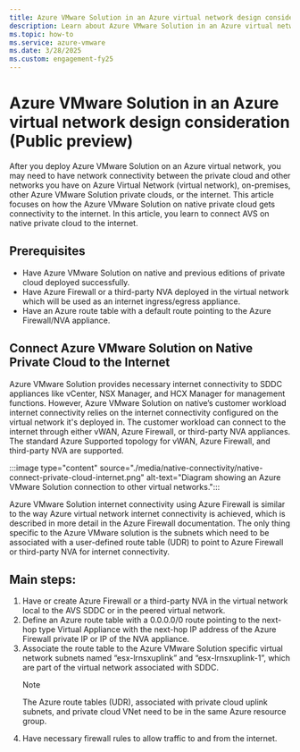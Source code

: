```yaml
---
title: Azure VMware Solution in an Azure virtual network design consideration (Public preview)
description: Learn about Azure VMware Solution in an Azure virtual network design consideration.
ms.topic: how-to
ms.service: azure-vmware
ms.date: 3/28/2025
ms.custom: engagement-fy25
---
```


# Azure VMware Solution in an Azure virtual network design consideration (Public preview)

After you deploy Azure VMware Solution on an Azure virtual network, you may need to have network connectivity between the private cloud and other networks you have on Azure Virtual Network (virtual network), on-premises, other Azure VMware Solution private clouds, or the internet. This article focuses on how the Azure VMware Solution on native private cloud gets connectivity to the internet. In this article, you learn to connect AVS on native private cloud to the internet.

## Prerequisites
- Have Azure VMware Solution on native and previous editions of private cloud deployed successfully.
- Have Azure Firewall or a third-party NVA deployed in the virtual network which will be used as an internet ingress/egress appliance.
- Have an Azure route table with a default route pointing to the Azure Firewall/NVA appliance.

## Connect Azure VMware Solution on Native Private Cloud to the Internet

Azure VMware Solution provides necessary internet connectivity to SDDC appliances like vCenter, NSX Manager, and HCX Manager for management functions. However, Azure VMware Solution on native’s customer workload internet connectivity relies on the internet connectivity configured on the virtual network it's deployed in. The customer workload can connect to the internet through either vWAN, Azure Firewall, or third-party NVA appliances. The standard Azure Supported topology for vWAN, Azure Firewall, and third-party NVA are supported.

:::image type="content" source="./media/native-connectivity/native-connect-private-cloud-internet.png" alt-text="Diagram showing an Azure VMware Solution connection to other virtual networks."::: 

Azure VMware Solution internet connectivity using Azure Firewall is similar to the way Azure virtual network internet connectivity is achieved, which is described in more detail in the Azure Firewall documentation. The only thing specific to the Azure VMware solution is the subnets which need to be associated with a user-defined route table (UDR) to point to Azure Firewall or third-party NVA for internet connectivity.

## Main steps:

1. Have or create Azure Firewall or a third-party NVA in the virtual network local to the AVS SDDC or in the peered virtual network.
2. Define an Azure route table with a 0.0.0.0/0 route pointing to the next-hop type Virtual Appliance with the next-hop IP address of the Azure Firewall private IP or IP of the NVA appliance.
3. Associate the route table to the Azure VMware Solution specific virtual network subnets named “esx-lrnsxuplink” and “esx-lrnsxuplink-1”, which are part of the virtual network associated with SDDC.
    >[!Note] 
    >The Azure route tables (UDR), associated with private cloud uplink subnets, and private cloud VNet need to be in the same Azure resource group.
4. Have necessary firewall rules to allow traffic to and from the internet.